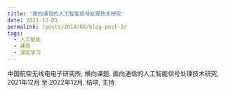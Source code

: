 ```yaml
---
title: '面向通信的人工智能信号处理技术研究'
date: 2021-12-01
permalink: /posts/2014/08/blog-post-3/
tags:
  - 人工智能
  - 通信
  - 深度学习
---
```


中国航空无线电电子研究所, 横向课题, 面向通信的人工智能信号处理技术研究, 2021年12月 至 2022年12月, 结项, 主持
